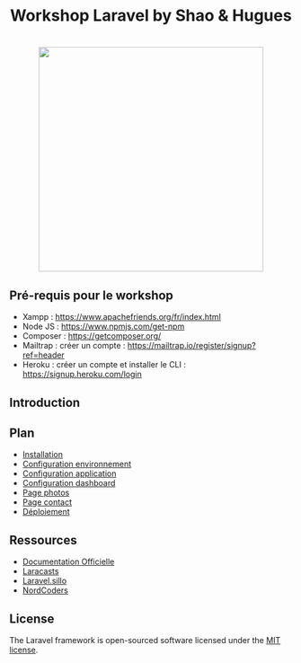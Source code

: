 <h1 align="center">Workshop Laravel by Shao & Hugues<h1>
<p align="center"><img src="https://res.cloudinary.com/dtfbvvkyp/image/upload/v1566331377/laravel-logolockup-cmyk-red.svg" width="400"></p>

## Pré-requis pour le workshop

- Xampp : https://www.apachefriends.org/fr/index.html
- Node JS : https://www.npmjs.com/get-npm
- Composer : https://getcomposer.org/
- Mailtrap : créer un compte : https://mailtrap.io/register/signup?ref=header
- Heroku : créer un compte et installer le CLI : https://signup.heroku.com/login

## Introduction

## Plan
- [Installation](workshop_tutoriel/1.installation.md)
- [Configuration environnement](workshop_tutoriel/2.configuration_environnement.md)
- [Configuration application](workshop_tutoriel/3.configuration_application.md)
- [Configuration dashboard](workshop_tutoriel/4.configuration_dashboard.md)
- [Page photos](workshop_tutoriel/5.page_photos.md)
- [Page contact](workshop_tutoriel/6.page_contact.md)
- [Déploiement](workshop_tutoriel/7.déploiement.md)

## Ressources
- [Documentation Officielle](https://laravel.com/docs/6.x)
- [Laracasts](https://laracasts.com/)
- [Laravel.sillo](https://laravel.sillo.org/laravel-6-2/)
- [NordCoders](https://www.youtube.com/watch?v=9I8ilGHY5FQ&list=PLeeuvNW2FHVimkEqbV1vJ9pjFu8UOeSNB)

## License

The Laravel framework is open-sourced software licensed under the [MIT license](https://opensource.org/licenses/MIT).
